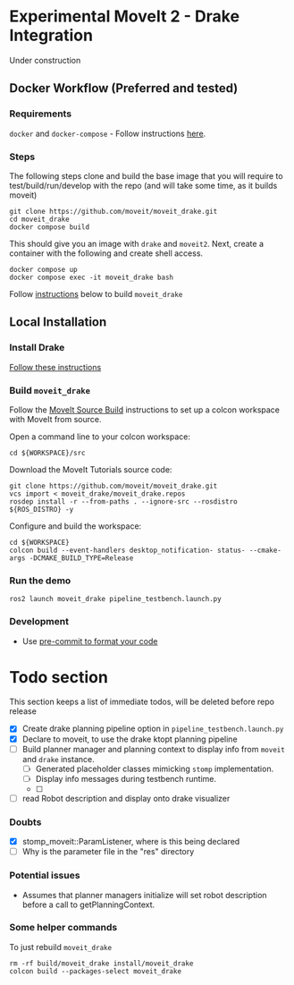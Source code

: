 # Experimental MoveIt 2 - Drake Integration

Under construction

## Docker Workflow (Preferred and tested)

### Requirements
`docker` and `docker-compose` - Follow instructions [here](https://docs.docker.com/engine/install/ubuntu/).

### Steps
The following steps clone and build the base image that you will require to
test/build/run/develop with the repo (and will take some time, as it builds
moveit)

    git clone https://github.com/moveit/moveit_drake.git
    cd moveit_drake
    docker compose build

This should give you an image with `drake` and `moveit2`.
Next, create a container with the following and create shell access.

    docker compose up
    docker compose exec -it moveit_drake bash

Follow [instructions](#build-moveit_drake) below to build `moveit_drake`


## Local Installation

### Install Drake

[Follow these instructions](https://drake.mit.edu/installation.html)

### Build `moveit_drake`

Follow the [MoveIt Source Build](https://moveit.ros.org/install-moveit2/source/) instructions to set up a colcon workspace with MoveIt from source.

Open a command line to your colcon workspace:

    cd ${WORKSPACE}/src

Download the MoveIt Tutorials source code:

    git clone https://github.com/moveit/moveit_drake.git
    vcs import < moveit_drake/moveit_drake.repos
    rosdep install -r --from-paths . --ignore-src --rosdistro ${ROS_DISTRO} -y

Configure and build the workspace:

    cd ${WORKSPACE}
    colcon build --event-handlers desktop_notification- status- --cmake-args -DCMAKE_BUILD_TYPE=Release

### Run the demo

```
ros2 launch moveit_drake pipeline_testbench.launch.py
```

### Development

- Use [pre-commit to format your code](https://moveit.ros.org/documentation/contributing/code/#pre-commit-formatting-checks)

# Todo section

This section keeps a list of immediate todos, will be deleted before repo release

- [x] Create drake planning pipeline option in `pipeline_testbench.launch.py`
- [x] Declare to moveit, to use the drake ktopt planning pipeline
- [ ] Build planner manager and planning context to display info from `moveit`
  and `drake` instance.
    - [ ] Generated placeholder classes mimicking `stomp` implementation.
    - [ ] Display info messages during testbench runtime.
    - [ ]
- [ ] read Robot description and display onto drake visualizer

### Doubts
- [x] stomp_moveit::ParamListener, where is this being declared
- [ ] Why is the parameter file in the "res" directory

### Potential issues
- Assumes that planner managers initialize will set robot description before a
  call to getPlanningContext.

### Some helper commands
To just rebuild `moveit_drake`
```
rm -rf build/moveit_drake install/moveit_drake
colcon build --packages-select moveit_drake
```
